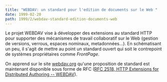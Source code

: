 ```yaml
---
title: "WEBDAV: un standard pour l'edition de documents sur le Web "
date: 1999-02-20
path: 1999/2/webdav-standard-edition-documents-web
---
```


<P>
Le projet WEBDAV vise à développer des extensions au standard HTTP pour
supporter des mécanismes de travail collaboratif sur le Web (gestion
de versions, verrous, espaces nominaux, metadonnées...).  En
schématisant un peu, il s'agit de mettre au point un standard ouvert qui
soit le contrepoint de systèmes propriétaires comme <EM>FrontPage</EM>.
</P>

<P>
On apprend sur le site <A HREF="http://www.webdav.org/">webdav.org</A>
qu'une proposition de standard est maintenant disponible sous forme de
RFC (<A HREF="ftp://ftp.isi.edu/in-notes/rfc2518.txt">RFC 2518, HTTP
Extensions for Distributed Authoring -- WEBDAV</A>).
</P>


